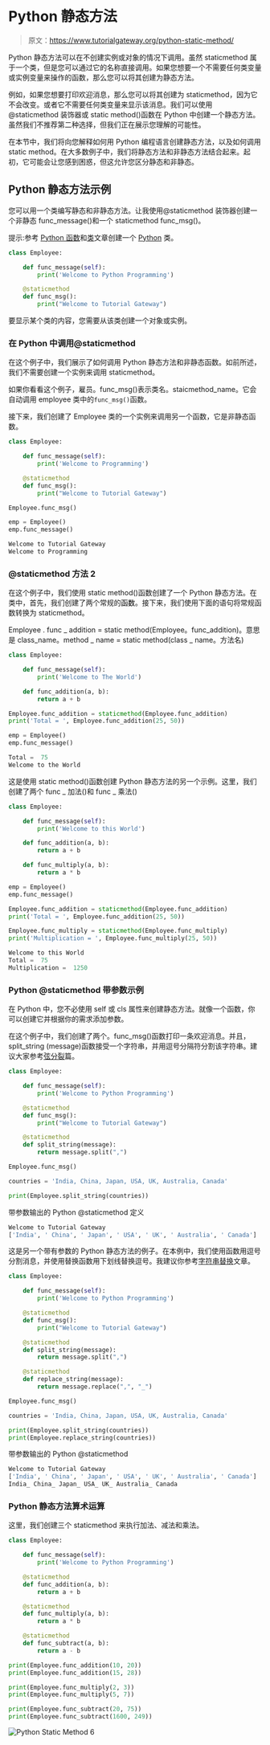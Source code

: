 # Python 静态方法

> 原文：<https://www.tutorialgateway.org/python-static-method/>

Python 静态方法可以在不创建实例或对象的情况下调用。虽然 staticmethod 属于一个类，但是您可以通过它的名称直接调用。如果您想要一个不需要任何类变量或实例变量来操作的函数，那么您可以将其创建为静态方法。

例如，如果您想要打印欢迎消息，那么您可以将其创建为 staticmethod，因为它不会改变。或者它不需要任何类变量来显示该消息。我们可以使用@staticmethod 装饰器或 static method()函数在 Python 中创建一个静态方法。虽然我们不推荐第二种选择，但我们正在展示您理解的可能性。

在本节中，我们将向您解释如何用 Python 编程语言创建静态方法，以及如何调用 static method。在大多数例子中，我们将静态方法和非静态方法结合起来。起初，它可能会让您感到困惑，但这允许您区分静态和非静态。

## Python 静态方法示例

您可以用一个类编写静态和非静态方法。让我使用@staticmethod 装饰器创建一个非静态 func_message()和一个 staticmethod func_msg()。

提示:参考 [Python 函数](https://www.tutorialgateway.org/functions-in-python/)和[类](https://www.tutorialgateway.org/python-class/)文章创建一个 [Python](https://www.tutorialgateway.org/python-tutorial/) 类。

```py
class Employee:

    def func_message(self):
        print('Welcome to Python Programming')

    @staticmethod
    def func_msg():
        print("Welcome to Tutorial Gateway")
```

要显示某个类的内容，您需要从该类创建一个对象或实例。

### 在 Python 中调用@staticmethod

在这个例子中，我们展示了如何调用 Python 静态方法和非静态函数。如前所述，我们不需要创建一个实例来调用 staticmethod。

如果你看看这个例子，雇员。func_msg()表示类名。staicmethod_name。它会自动调用 employee 类中的`func_msg()`函数。

接下来，我们创建了 Employee 类的一个实例来调用另一个函数，它是非静态函数。

```py
class Employee:

    def func_message(self):
        print('Welcome to Programming')

    @staticmethod
    def func_msg():
        print("Welcome to Tutorial Gateway")

Employee.func_msg()

emp = Employee()
emp.func_message()
```

```py
Welcome to Tutorial Gateway
Welcome to Programming
```

### @staticmethod 方法 2

在这个例子中，我们使用 static method()函数创建了一个 Python 静态方法。在类中，首先，我们创建了两个常规的<font color="# 000000">函数</font>。接下来，我们使用下面的语句将常规函数转换为 staticmethod。

Employee . func _ addition = static method(Employee。func_addition)。意思是 class_name。method _ name = static method(class _ name。方法名)

```py
class Employee:

    def func_message(self):
        print('Welcome to The World')

    def func_addition(a, b):
        return a + b

Employee.func_addition = staticmethod(Employee.func_addition)
print('Total = ', Employee.func_addition(25, 50))

emp = Employee()
emp.func_message()
```

```py
Total =  75
Welcome to the World
```

这是使用 static method()函数创建 Python 静态方法的另一个示例。这里，我们创建了两个 func _ 加法()和 func _ 乘法()

```py
class Employee:

    def func_message(self):
        print('Welcome to this World')

    def func_addition(a, b):
        return a + b

    def func_multiply(a, b):
        return a * b

emp = Employee()
emp.func_message()

Employee.func_addition = staticmethod(Employee.func_addition)
print('Total = ', Employee.func_addition(25, 50))

Employee.func_multiply = staticmethod(Employee.func_multiply)
print('Multiplication = ', Employee.func_multiply(25, 50))
```

```py
Welcome to this World
Total =  75
Multiplication =  1250
```

### Python @staticmethod 带参数示例

在 Python 中，您不必使用 self 或 cls 属性来创建静态方法。就像一个函数，你可以创建它并根据你的需求添加参数。

在这个例子中，我们创建了两个。func_msg()函数打印一条欢迎消息。并且，split_string (message)函数接受一个字符串，并用逗号分隔符分割该字符串。建议大家参考[弦分裂](https://www.tutorialgateway.org/python-split/)篇。

```py
class Employee:

    def func_message(self):
        print('Welcome to Python Programming')

    @staticmethod
    def func_msg():
        print("Welcome to Tutorial Gateway")

    @staticmethod
    def split_string(message):
        return message.split(",")

Employee.func_msg()

countries = 'India, China, Japan, USA, UK, Australia, Canada'

print(Employee.split_string(countries))
```

带参数输出的 Python @staticmethod 定义

```py
Welcome to Tutorial Gateway
['India', ' China', ' Japan', ' USA', ' UK', ' Australia', ' Canada']
```

这是另一个带有参数的 Python 静态方法的例子。在本例中，我们使用函数用逗号分割消息，并使用替换函数用下划线替换逗号。我建议你参考[字符串替换](https://www.tutorialgateway.org/python-string-replace/)文章。

```py
class Employee:

    def func_message(self):
        print('Welcome to Python Programming')

    @staticmethod
    def func_msg():
        print("Welcome to Tutorial Gateway")

    @staticmethod
    def split_string(message):
        return message.split(",")

    @staticmethod
    def replace_string(message):
        return message.replace(",", "_")

Employee.func_msg()

countries = 'India, China, Japan, USA, UK, Australia, Canada'

print(Employee.split_string(countries))
print(Employee.replace_string(countries))
```

带参数输出的 Python @staticmethod

```py
Welcome to Tutorial Gateway
['India', ' China', ' Japan', ' USA', ' UK', ' Australia', ' Canada']
India_ China_ Japan_ USA_ UK_ Australia_ Canada
```

### Python 静态方法算术运算

这里，我们创建三个 staticmethod 来执行加法、减法和乘法。

```py
class Employee:

    def func_message(self):
        print('Welcome to Python Programming')

    @staticmethod
    def func_addition(a, b):
        return a + b

    @staticmethod
    def func_multiply(a, b):
        return a * b

    @staticmethod
    def func_subtract(a, b):
        return a - b

print(Employee.func_addition(10, 20))
print(Employee.func_addition(15, 28))

print(Employee.func_multiply(2, 3))
print(Employee.func_multiply(5, 7))

print(Employee.func_subtract(20, 75))
print(Employee.func_subtract(1600, 249))
```

![Python Static Method 6](img/47f5417ee4fa67f556f0611c5dea774a.png)